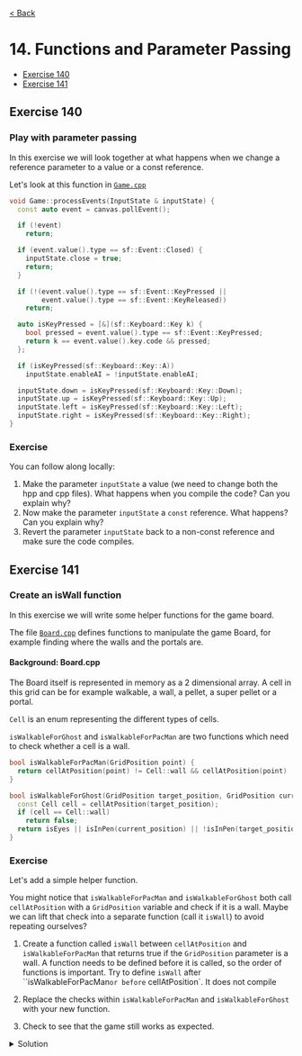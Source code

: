 [< Back](README.md)

# 14. Functions and Parameter Passing

* [Exercise 140](#exercise-140)
* [Exercise 141](#exercise-141)

## Exercise 140

### Play with parameter passing

In this exercise we will look together at what happens when we change a reference
parameter to a value or a const reference.

Let's look at this function in [`Game.cpp`][1]

```cpp
void Game::processEvents(InputState & inputState) {
  const auto event = canvas.pollEvent();

  if (!event)
    return;

  if (event.value().type == sf::Event::Closed) {
    inputState.close = true;
    return;
  }

  if (!(event.value().type == sf::Event::KeyPressed ||
        event.value().type == sf::Event::KeyReleased))
    return;

  auto isKeyPressed = [&](sf::Keyboard::Key k) {
    bool pressed = event.value().type == sf::Event::KeyPressed;
    return k == event.value().key.code && pressed;
  };

  if (isKeyPressed(sf::Keyboard::Key::A))
    inputState.enableAI = !inputState.enableAI;

  inputState.down = isKeyPressed(sf::Keyboard::Key::Down);
  inputState.up = isKeyPressed(sf::Keyboard::Key::Up);
  inputState.left = isKeyPressed(sf::Keyboard::Key::Left);
  inputState.right = isKeyPressed(sf::Keyboard::Key::Right);
}
```

### Exercise

You can follow along locally:

1. Make the parameter `inputState` a value (we need to change both the hpp and cpp
   files). What happens when you compile the code? Can you explain why?
2. Now make the parameter `inputState` a `const` reference. What happens? Can you
   explain why?
3. Revert the parameter `inputState` back to a non-const reference and make sure the
   code compiles.

## Exercise 141

### Create an isWall function

In this exercise we will write some helper functions for the game board.

The file [`Board.cpp`][2] defines functions to manipulate the game Board, for example
finding where the walls and the portals are.

#### Background: Board.cpp

The Board itself is represented in memory as a 2 dimensional array. A cell in this
grid can be for example walkable, a wall, a pellet, a super pellet or a portal.

`Cell` is an enum representing the different types of cells.

`isWalkableForGhost` and `isWalkableForPacMan` are two functions which need to check
whether a cell is a wall.

```cpp
bool isWalkableForPacMan(GridPosition point) {
  return cellAtPosition(point) != Cell::wall && cellAtPosition(point) != Cell::pen;
}

bool isWalkableForGhost(GridPosition target_position, GridPosition current_position, bool isEyes) {
  const Cell cell = cellAtPosition(target_position);
  if (cell == Cell::wall)
    return false;
  return isEyes || isInPen(current_position) || !isInPen(target_position);
}
```

### Exercise

Let's add a simple helper function.

You might notice that `isWalkableForPacMan` and `isWalkableForGhost` both
call `cellAtPosition` with a `GridPosition`
variable and check if it is a wall. Maybe we can lift that check into a separate
function (call it `isWall`) to avoid repeating ourselves?

1. Create a function called `isWall` between `cellAtPosition`
   and `isWalkableForPacMan` that returns true if the `GridPosition` parameter is a
   wall. A function needs to be defined before it is called, so the order of functions
   is important. Try to define `isWall` after ``isWalkableForPacMan` or before `
   cellAtPosition`. It does not compile

2. Replace the checks within `isWalkableForPacMan` and `isWalkableForGhost` with your
   new function.

3. Check to see that the game still works as expected.

<details>
   <summary>Solution</summary>

```cpp
bool isWall(GridPosition point) {
   return cellAtPosition(point) == Cell::wall;
}

bool isWalkableForPacMan(GridPosition point) {
  return !isWall(point) && cellAtPosition(point) != Cell::pen;
}

bool isWalkableForGhost(GridPosition target_position,
                        GridPosition current_position, bool isEyes) {
  if (isWall(target_position))
    return false;
  return isEyes || isInPen(current_position) || !isInPen(target_position);
}
```
</details>

[1]: ../../lib/Game.cpp
[2]: ../../lib/Board.cpp
